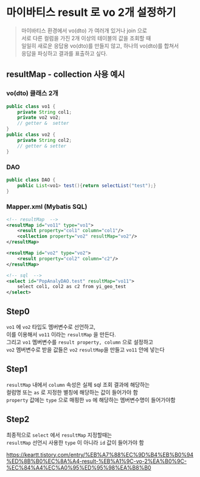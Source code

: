# 마이바티스 result 로 vo 2개 설정하기

>
> 마이바티스 환경에서 vo(dto) 가 여러개 있거나 join 으로  
> 서로 다른 컬럼을 가진 2개 이상의 테이블의 값을 조회할 때  
> 일일히 새로운 응답용 vo(dto)를 만들지 않고, 하나의 vo(dto)를 합쳐서  
> 응답을 파싱하고 결과를 표출하고 싶다.
>

## resultMap - collection 사용 예시

### vo(dto) 클래스 2개

```java
public class vo1 {
    private String col1;
    private vo2 vo2;
    // getter &  setter
}
public class vo2 {
    private String col2;
    // getter & setter
}
```

### DAO

```java
public class DAO {
    public List<vo1> test(){return selectList("test");}
}
```

### Mapper.xml (Mybatis SQL)

```xml
<!-- resultMap  -->
<resultMap id="vo11" type="vo1">
    <result property="col1" column="col1"/>
    <collection property="vo2" resultMap="vo2"/>
</resultMap>

<resultMap id="vo2" type="vo2">
    <result property="col2" column="c2"/>
</resultMap>

<!-- sql  -->
<select id="PopAnalyDAO.test" resultMap="vo11">
    select col1, col2 as c2 from yi_geo_test
</select>
```

## Step0

`vo1` 에 `vo2` 타입도 멤버변수로 선언하고,  
이를 이용해서 `vo11` 이라는 `resultMap` 을 만든다.  
그리고 `vo1` 멤버변수를 `result property, column` 으로 설정하고  
`vo2` 멤버변수로 받을 값들은 `vo2` `resultMap`을 만들고 `vo11` 안에 넣는다

## Step1

`resultMap` 내에서 `column` 속성은 실제 sql 조회 결과에 해당하는  
컬럼명 또는 `as` 로 지정한 별칭에 해당하는 값이 들어가야 함  
`property` 값에는 `type` 으로 매핑한 `vo` 에 해당하는 멤버변수명이 들어가야함

## Step2

최종적으로 `select` 에서 `resultMap` 지정할때는  
`resultMap` 선언시 사용한 `type` 이 아니라 `id` 값이 들어가야 함

https://keartt.tistory.com/entry/%EB%A7%88%EC%9D%B4%EB%B0%94%ED%8B%B0%EC%8A%A4-result-%EB%A1%9C-vo-2%EA%B0%9C-%EC%84%A4%EC%A0%95%ED%95%98%EA%B8%B0